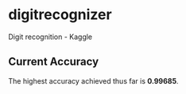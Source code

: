# digitrecognizer
Digit recognition - Kaggle

## Current Accuracy

The highest accuracy achieved thus far is **0.99685**.
